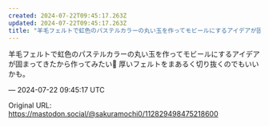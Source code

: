 ```yaml
---
created: 2024-07-22T09:45:17.263Z
updated: 2024-07-22T09:45:17.263Z
title: "羊毛フェルトで虹色のパステルカラーの丸い玉を作ってモビールにするアイデアが固まっ[...]"
---
```


<p>羊毛フェルトで虹色のパステルカラーの丸い玉を作ってモビールにするアイデアが固まってきたから作ってみたい🌈 厚いフェルトをまあるく切り抜くのでもいいかも。</p>

&mdash; 2024-07-22 09:45:17 UTC

Original URL: https://mastodon.social/@sakuramochi0/112829498475218600
